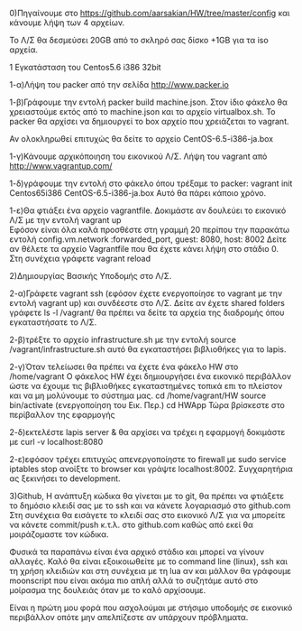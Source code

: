 0)Πηγαίνουμε στο https://github.com/aarsakian/HW/tree/master/config
και κάνουμε λήψη των 4 αρχείων.

To Λ/Σ θα δεσμεύσει 20GB από το σκληρό σας δίσκο +1GB για τα iso αρχεία.

1 Εγκατάσταση του Centos5.6 i386 32bit 

1-α)Λήψη του packer από την σελίδα http://www.packer.io

1-β)Γράφουμε την εντολή packer build machine.json. Στον ίδιο φάκελο θα χρειαστούμε εκτός από το machine.json και το αρχείο virtualbox.sh. 
Το packer θα αρχίσει να δημιουργεί το box αρχείο που χρειάζεται το vagrant. 

Αν ολοκληρωθεί επιτυχώς θα δείτε το αρχείο CentOS-6.5-i386-ja.box 


1-γ)Κάνουμε αρχικόποιηση του εικονικού Λ/Σ. Λήψη του vagrant από http://www.vagrantup.com/

1-δ)γράφουμε την εντολή στο φάκελο όπου τρέξαμε το packer:
    vagrant init Centos65i386 CentOS-6.5-i386-ja.box 
   Αυτό θα πάρει κάποιο χρόνο. 
  
1-ε)Θα φτιάξει ένα αρχείο vagrantfile. Δοκιμάστε αν δουλεύει το εικονικό Λ/Σ με την εντολή vagrant up  
     Εφόσον είναι όλα καλά προσθέστε στη γραμμή 20 περίπου την παρακάτω εντολή 
   config.vm.network :forwarded_port, guest: 8080, host: 8002 
  Δείτε αν θέλετε τα αρχείο Vagrantfile που θα έχετε κάνει λήψη στο στάδιο 0.
  Στη συνέχεια γράφετε vagrant reload

2)Δημιουργίας Βασικής Υποδομής στο Λ/Σ.

 2-α)Γράφετε vagrant ssh (εφόσον έχετε ενεργοποίησε το vagrant με την εντολή vagrant up)
  και συνδέεστε στο Λ/Σ. Δείτε αν έχετε shared folders 
  γράφετε ls -l /vagrant/
  θα πρέπει να δείτε τα αρχεία της διαδρομής όπου εγκαταστήσατε το Λ/Σ.

  2-β)τρέξτε το αρχείο infrastructure.sh με την εντολή source /vagrant/infrastructure.sh
     αυτό θα εγκαταστήσει βιβλιοθήκες για το lapis.
 
 2-γ)Όταν τελείωσει θα πρέπει να έχετε ένα φάκελο HW στο /home/vagrant
      Ο φάκελος HW έχει δημιουργήσει ένα εικονικό περιβάλλον ώστε να έχουμε τις βιβλιοθήκες εγκαταστημένες τοπικά επι το πλείστον και να μη μολύνουμε το 
      σύστημα μας.
      cd /home/vagrant/HW
      source bin/activate (ενεργοποίηση του Εικ. Περ.)
      cd HWApp
      Τώρα βρίσκεστε στο περίβαλλον της εφαρμογής 

   2-δ)εκτελέστε lapis server & θα αρχίσει να τρέχει η εφαρμογή 
       δοκιμάστε με curl -v localhost:8080

   2-ε)εφόσον τρέχει επιτυχώς απενεργοποίηστε το firewall με sudo service iptables stop
      ανοίξτε το browser και γράψτε localhost:8002.
      Συγχαρητήρια ας ξεκινήσει το development.

  3)Github, 
    Η ανάπτυξη κώδικα θα γίνεται με το git, θα πρέπει να φτιάξετε το δημόσιο κλειδί σας με το ssh και να κάνετε λογαριασμό στο github.com
    Στη συνέχεια θα εισάγετε το κλειδί σας στο εικονικό Λ/Σ για να μπορείτε να κάνετε commit/push κ.τ.λ. στο github.com καθώς από εκεί θα μοιράζομαστε τον κώδικα. 
  

Φυσικά τα παραπάνω είναι ένα αρχικό στάδιο και μπορεί να γίνουν αλλαγές.
Καλό θα είναι εξοικοιωθείτε με το command line (linux), ssh και τη χρήση κλειδιών και στη συνέχεια με τη lua αν και μάλλον θα γράφουμε moonscript που είναι ακόμα πιο απλή αλλά το συζητάμε αυτό στο μοίρασμα της δουλειάς όταν με το καλό αρχίσουμε.

Είναι η πρώτη μου φορά που ασχολούμαι με στήσιμο υποδομής σε εικονικό περιβάλλον οπότε μην απελπίζεστε αν υπάρχουν πρόβληματα. 
